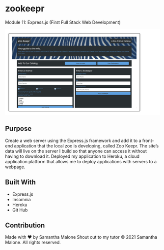 # zookeepr
Module 11: Express.js (First Full Stack Web Development)


![Image of ZooKeepr Home](screenshot.png)

## Purpose
Create a web server using the Express.js framework and add it to a front-end application that the local zoo is developing, called Zoo Keepr. 
The site’s data will live on the server I build so that anyone can access it without having to download it. 
Deployed my application to Heroku, a cloud application platform that allows me to deploy applications with servers to a webpage.

## Built With
* Express.js
* Insomnia
* Heroku
* Git Hub

## Contribution
Made with ❤️ by Samantha Malone
Shout out to my tutor
© 2021 Samantha Malone. All rights reserved.
